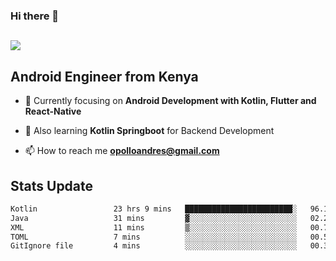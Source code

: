 ### Hi there 👋
<h2 align="left"><img src="https://readme-typing-svg.herokuapp.com?color='blue'&lines=I'm+Andrew+Opollo😊;Welcome+to+my+Github😜"> </h2>

## Android Engineer from Kenya


- 🌱 Currently focusing on **Android Development with Kotlin, Flutter and React-Native**

- 🔭 Also learning **Kotlin Springboot** for Backend Development

- 📫 How to reach me **opolloandres@gmail.com**


## Stats Update
<!--START_SECTION:waka-->

```txt
Kotlin                 23 hrs 9 mins   ████████████████████████░   96.16 %
Java                   31 mins         ▓░░░░░░░░░░░░░░░░░░░░░░░░   02.21 %
XML                    11 mins         ▒░░░░░░░░░░░░░░░░░░░░░░░░   00.78 %
TOML                   7 mins          ░░░░░░░░░░░░░░░░░░░░░░░░░   00.52 %
GitIgnore file         4 mins          ░░░░░░░░░░░░░░░░░░░░░░░░░   00.31 %
```

<!--END_SECTION:waka-->


